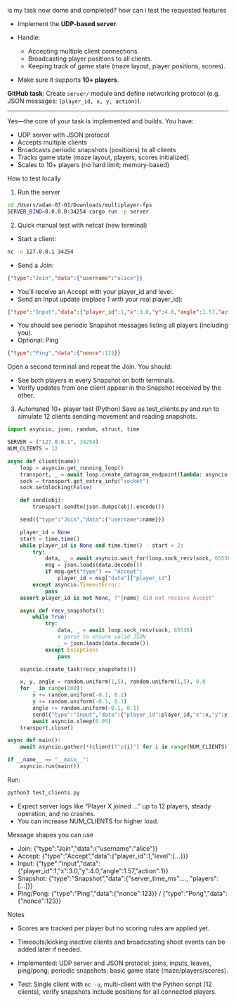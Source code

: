 is my task now dome and completed? how can i test the requested features

* Implement the **UDP-based server**.
* Handle:

  * Accepting multiple client connections.
  * Broadcasting player positions to all clients.
  * Keeping track of game state (maze layout, player positions, scores).
* Make sure it supports **10+ players**.

**GitHub task**: Create `server/` module and define networking protocol (e.g. JSON messages: `{player_id, x, y, action}`).

---

Yes—the core of your task is implemented and builds. You have:

* UDP server with JSON protocol
* Accepts multiple clients
* Broadcasts periodic snapshots (positions) to all clients
* Tracks game state (maze layout, players, scores initialized)
* Scales to 10+ players (no hard limit; memory-based)

How to test locally

1) Run the server

```bash
cd /Users/adam-07-01/Downloads/multiplayer-fps
SERVER_BIND=0.0.0.0:34254 cargo run -p server
```

2) Quick manual test with netcat (new terminal)

* Start a client:

```bash
nc -u 127.0.0.1 34254
```

* Send a Join:

```json
{"type":"Join","data":{"username":"alice"}}
```

* You’ll receive an Accept with your player_id and level.
* Send an Input update (replace 1 with your real player_id):

```json
{"type":"Input","data":{"player_id":1,"x":3.0,"y":4.0,"angle":1.57,"action":1}}
```

* You should see periodic Snapshot messages listing all players (including you).
* Optional: Ping

```json
{"type":"Ping","data":{"nonce":123}}
```

Open a second terminal and repeat the Join. You should:

* See both players in every Snapshot on both terminals.
* Verify updates from one client appear in the Snapshot received by the other.

3) Automated 10+ player test (Python)
Save as test_clients.py and run to simulate 12 clients sending movement and reading snapshots.

```python
import asyncio, json, random, struct, time

SERVER = ("127.0.0.1", 34254)
NUM_CLIENTS = 12

async def client(name):
    loop = asyncio.get_running_loop()
    transport, _ = await loop.create_datagram_endpoint(lambda: asyncio.DatagramProtocol(), remote_addr=SERVER)
    sock = transport.get_extra_info("socket")
    sock.setblocking(False)

    def send(obj):
        transport.sendto(json.dumps(obj).encode())

    send({"type":"Join","data":{"username":name}})

    player_id = None
    start = time.time()
    while player_id is None and time.time() - start < 2:
        try:
            data, _ = await asyncio.wait_for(loop.sock_recv(sock, 65536), timeout=0.2)
            msg = json.loads(data.decode())
            if msg.get("type") == "Accept":
                player_id = msg["data"]["player_id"]
        except asyncio.TimeoutError:
            pass
    assert player_id is not None, f"{name} did not receive Accept"

    async def recv_snapshots():
        while True:
            try:
                data, _ = await loop.sock_recv(sock, 65536)
                # parse to ensure valid JSON
                _ = json.loads(data.decode())
            except Exception:
                pass

    asyncio.create_task(recv_snapshots())

    x, y, angle = random.uniform(1,5), random.uniform(1,5), 0.0
    for _ in range(100):
        x += random.uniform(-0.1, 0.1)
        y += random.uniform(-0.1, 0.1)
        angle += random.uniform(-0.1, 0.1)
        send({"type":"Input","data":{"player_id":player_id,"x":x,"y":y,"angle":angle,"action":1}})
        await asyncio.sleep(0.05)
    transport.close()

async def main():
    await asyncio.gather(*(client(f"p{i}") for i in range(NUM_CLIENTS)))

if __name__ == "__main__":
    asyncio.run(main())
```

Run:

```bash
python3 test_clients.py
```

* Expect server logs like “Player X joined …” up to 12 players, steady operation, and no crashes.
* You can increase NUM_CLIENTS for higher load.

Message shapes you can use

* Join: {"type":"Join","data":{"username":"alice"}}
* Accept: {"type":"Accept","data":{"player_id":1,"level":{...}}}
* Input: {"type":"Input","data":{"player_id":1,"x":3.0,"y":4.0,"angle":1.57,"action":1}}
* Snapshot: {"type":"Snapshot","data":{"server_time_ms":..., "players":[...]}}
* Ping/Pong: {"type":"Ping","data":{"nonce":123}} / {"type":"Pong","data":{"nonce":123}}

Notes

* Scores are tracked per player but no scoring rules are applied yet.
* Timeouts/kicking inactive clients and broadcasting shoot events can be added later if needed.

* Implemented: UDP server and JSON protocol; joins, inputs, leaves, ping/pong; periodic snapshots; basic game state (maze/players/scores).
* Test: Single client with `nc -u`, multi-client with the Python script (12 clients), verify snapshots include positions for all connected players.
